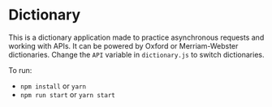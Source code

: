 # Dictionary

This is a dictionary application made to practice asynchronous requests and working with APIs.
It can be powered by Oxford or Merriam-Webster dictionaries. Change the `API` variable in `dictionary.js` to switch dictionaries.

To run:

- `npm install` or `yarn`
- `npm run start` or `yarn start`